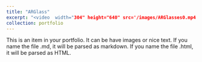 ```yaml
---
title: "ARGlass"
excerpt: "<video  width="304" height="640" src='/images/ARGlasses0.mp4' controls='controls'>"
collection: portfolio
---
```


This is an item in your portfolio. It can be have images or nice text. If you name the file .md, it will be parsed as markdown. If you name the file .html, it will be parsed as HTML. 
